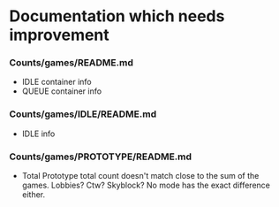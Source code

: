 # Documentation which needs improvement

### Counts/games/README.md
- IDLE container info
- QUEUE container info

### Counts/games/IDLE/README.md
- IDLE info

### Counts/games/PROTOTYPE/README.md
- Total Prototype total count doesn't match close to the sum of the games. Lobbies? Ctw? Skyblock? No mode has the exact difference either.